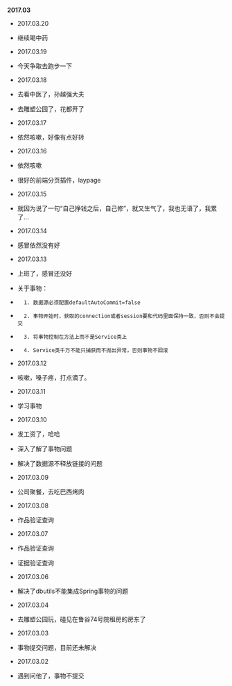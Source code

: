 **2017.03**

* 2017.03.20
*	 继续喝中药

* 2017.03.19
*	 今天争取去跑步一下

* 2017.03.18
*	 去看中医了，孙越强大夫
*	 去雕塑公园了，花都开了

* 2017.03.17
*	 依然咳嗽，好像有点好转

* 2017.03.16
*	 依然咳嗽
*	 很好的前端分页插件，laypage

* 2017.03.15
*	 就因为说了一句“自己挣钱之后，自己修”，就又生气了，我也无语了，我累了...


* 2017.03.14
*	 感冒依然没有好


* 2017.03.13
*	 上班了，感冒还没好
*	 关于事物：
*	    1. 数据源必须配置defaultAutoCommit=false
*	    2. 事物开始时，获取的connection或者session要和代码里面保持一致，否则不会提交
*	    3. 将事物控制在方法上而不是Service类上
*	    4. Service类千万不能只捕获而不抛出异常，否则事物不回滚

* 2017.03.12
*	 咳嗽，嗓子疼，打点滴了。

* 2017.03.11
*	 学习事物

* 2017.03.10
*	 发工资了，哈哈
*	 深入了解了事物问题
*	 解决了数据源不释放链接的问题

* 2017.03.09
*	 公司聚餐，去吃巴西烤肉

* 2017.03.08
*	 作品验证查询

* 2017.03.07
*	 作品验证查询
*	 证据验证查询

* 2017.03.06
*	 解决了dbutils不能集成Spring事物的问题

* 2017.03.04
*	 去雕塑公园玩，碰见在鲁谷74号院租房的房东了

* 2017.03.03
*	 事物提交问题，目前还未解决

* 2017.03.02
*	 遇到问他了，事物不提交
